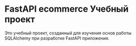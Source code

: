 # FastAPI ecommerce Учебный проект
Это учебный проект, созданный для изучения основ работы SQLAlchemy при разработке FastAPI приложения.
